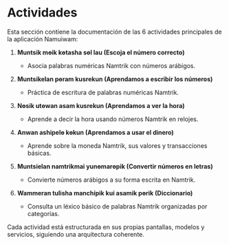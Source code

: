 # Actividades

Esta sección contiene la documentación de las 6 actividades principales de la aplicación Namuiwam:

1. **Muntsik mөik kөtasha sөl lau (Escoja el número correcto)**
   - Asocia palabras numéricas Namtrik con números arábigos.

2. **Muntsikelan pөram kusrekun (Aprendamos a escribir los números)**
   - Práctica de escritura de palabras numéricas Namtrik.

3. **Nөsik utөwan asam kusrekun (Aprendamos a ver la hora)**
   - Aprende a decir la hora usando números Namtrik en relojes.

4. **Anwan ashipelɵ kɵkun (Aprendamos a usar el dinero)**
   - Aprende sobre la moneda Namtrik, sus valores y transacciones básicas.

5. **Muntsielan namtrikmai yunөmarөpik (Convertir números en letras)**
   - Convierte números arábigos a su forma escrita en Namtrik.

6. **Wammeran tulisha manchípik kui asamik pөrik (Diccionario)**
   - Consulta un léxico básico de palabras Namtrik organizadas por categorías.

Cada actividad está estructurada en sus propias pantallas, modelos y servicios, siguiendo una arquitectura coherente. 